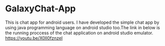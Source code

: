 # GalaxyChat-App
This is chat app for android users. I have developed the simple chat app by using java programming language on android studio too.The link in below is the running proccess of the chat application on android studio emulator.
https://youtu.be/X0ll0fznzeI
